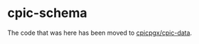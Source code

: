 # cpic-schema

The code that was here has been moved to [cpicpgx/cpic-data](https://github.com/cpicpgx/cpic-data).